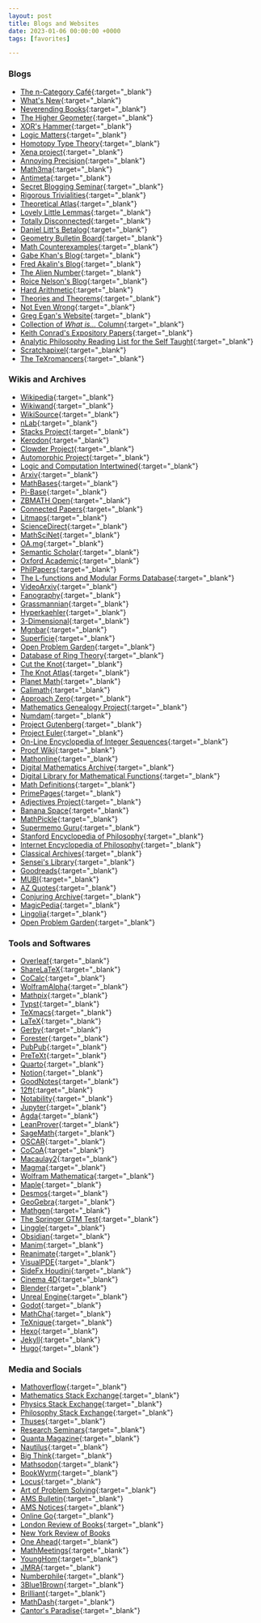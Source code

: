 ```yaml
---
layout: post
title: Blogs and Websites
date: 2023-01-06 00:00:00 +0000
tags: [favorites]

---
```


### Blogs
- [The n-Category Café](https://golem.ph.utexas.edu/category/){:target="_blank"}
- [What's New](https://terrytao.wordpress.com){:target="_blank"}
- [Neverending Books](http://www.neverendingbooks.org){:target="_blank"}
- [The Higher Geometer](https://thehighergeometer.wordpress.com/){:target="_blank"}
- [XOR's Hammer](https://xorshammer.com){:target="_blank"}
- [Logic Matters](https://www.logicmatters.net){:target="_blank"}
- [Homotopy Type Theory](https://homotopytypetheory.org/blog/){:target="_blank"}
- [Xena project](https://xenaproject.wordpress.com){:target="_blank"}
- [Annoying Precision](https://qchu.wordpress.com){:target="_blank"}
- [Math3ma](https://www.math3ma.com){:target="_blank"}
- [Antimeta](https://antimeta.wordpress.com){:target="_blank"}
- [Secret Blogging Seminar](https://sbseminar.wordpress.com){:target="_blank"}
- [Rigorous Trivialities](https://rigtriv.wordpress.com){:target="_blank"}
- [Theoretical Atlas](https://theoreticalatlas.wordpress.com){:target="_blank"}
- [Lovely Little Lemmas](https://lovelylittlelemmas.rjprojects.net){:target="_blank"}
- [Totally Disconnected](https://totallydisconnected.wordpress.com){:target="_blank"}
- [Daniel Litt's Betalog](https://www.daniellitt.com/blog){:target="_blank"}
- [Geometry Bulletin Board](https://burttotaro.wordpress.com/){:target="_blank"}
- [Math Counterexamples](http://www.mathcounterexamples.net){:target="_blank"}
- [Gabe Khan's Blog](https://differentialgeometri.wordpress.com){:target="_blank"}
- [Fred Akalin's Blog](https://www.akalin.com){:target="_blank"}
- [The Alien Number](https://aliennumbers.wordpress.com){:target="_blank"}
- [Roice Nelson's Blog](http://www.roice3.org/){:target="_blank"}
- [Hard Arithmetic](https://ayoucis.wordpress.com/){:target="_blank"}
- [Theories and Theorems](https://ahilado.wordpress.com/){:target="_blank"}
- [Not Even Wrong](https://www.math.columbia.edu/~woit/wordpress/){:target="_blank"}
- [Greg Egan's Website](https://www.gregegan.net/){:target="_blank"}
- [Collection of _What is..._ Column](https://www.ams.org/cgi-bin/notices/amsnotices.pl?article_id=whatis&article_type=gallery&gallery_type=whatis){:target="_blank"}
- [Keith Conrad's Expository Papers](https://kconrad.math.uconn.edu/blurbs/){:target="_blank"}
- [Analytic Philosophy Reading List for the Self Taught](https://medium.com/@stormentas2/analytic-philosophy-reading-list-for-the-self-taught-3bb5e44a6b7f){:target="_blank"}
- [Scratchapixel](https://www.scratchapixel.com){:target="_blank"}
- [The TeXromancers](https://aareyanmanzoor.github.io/Texromancers.html){:target="_blank"}

### Wikis and Archives
- [Wikipedia](https://en.wikipedia.org/wiki/Main_Page){:target="_blank"}
- [Wikiwand](https://www.wikiwand.com){:target="_blank"}
- [WikiSource](https://en.wikisource.org/wiki/Main_Page){:target="_blank"}
- [nLab](https://ncatlab.org/nlab/show/HomePage){:target="_blank"}
- [Stacks Project](https://stacks.math.columbia.edu){:target="_blank"}
- [Kerodon](https://kerodon.net){:target="_blank"}
- [Clowder Project](https://clowderproject.com/index.html){:target="_blank"}
- [Automorphic Project](https://automorphic.jh.edu/){:target="_blank"}
- [Logic and Computation Intertwined](https://cs.uwaterloo.ca/~plragde/flaneries/LACI/index.html){:target="_blank"}
- [Arxiv](https://arxiv.org){:target="_blank"}
- [MathBases](https://mathbases.org/){:target="_blank"}
- [Pi-Base](https://topology.pi-base.org/){:target="_blank"}
- [ZBMATH Open](https://zbmath.org){:target="_blank"}
- [Connected Papers](https://www.connectedpapers.com){:target="_blank"}
- [Litmaps](https://app.litmaps.co){:target="_blank"}
- [ScienceDirect](https://www.sciencedirect.com){:target="_blank"}
- [MathSciNet](https://mathscinet.ams.org/mathscinet/){:target="_blank"}
- [OA.mg](https://oa.mg){:target="_blank"}
- [Semantic Scholar](https://www.semanticscholar.org){:target="_blank"}
- [Oxford Academic](https://academic.oup.com/){:target="_blank"}
- [PhilPapers](https://philpapers.org){:target="_blank"}
- [The L-functions and Modular Forms Database](https://www.lmfdb.org){:target="_blank"}
- [VideoArxiv](http://videoarxiv.org/){:target="_blank"}
- [Fanography](https://www.fanography.info/){:target="_blank"}
- [Grassmannian](https://www.grassmannian.info/){:target="_blank"}
- [Hyperkaehler](https://www.hyperkaehler.info/){:target="_blank"}
- [3-Dimensional](https://3-dimensional.space/){:target="_blank"}
- [Mgnbar](https://mgnbar.info/){:target="_blank"}
- [Superficie](https://superficie.info/){:target="_blank"}
- [Open Problem Garden](http://www.openproblemgarden.org/){:target="_blank"}
- [Database of Ring Theory](https://ringtheory.herokuapp.com){:target="_blank"}
- [Cut the Knot](https://www.cut-the-knot.org/){:target="_blank"}
- [The Knot Atlas](https://katlas.org/wiki/Main_Page){:target="_blank"}
- [Planet Math](https://planetmath.org){:target="_blank"}
- [Calimath](https://calimath.org/){:target="_blank"}
- [Approach Zero](https://approach0.xyz/search/){:target="_blank"}
- [Mathematics Genealogy Project](https://www.mathgenealogy.org/index.php){:target="_blank"}
- [Numdam](http://www.numdam.org/?lang=en){:target="_blank"}
- [Project Gutenberg](https://www.gutenberg.org){:target="_blank"}
- [Project Euler](https://projecteuler.net){:target="_blank"}
- [On-Line Encyclopedia of Integer Sequences](https://oeis.org){:target="_blank"}
- [Proof Wiki](https://proofwiki.org/wiki/Main_Page){:target="_blank"}
- [Mathonline](http://mathonline.wikidot.com){:target="_blank"}
- [Digital Mathematics Archive](http://sunsite.ubc.ca/DigitalMathArchive/){:target="_blank"}
- [Digital Library for Mathematical Functions](https://dlmf.nist.gov/){:target="_blank"}
- [Math Definitions](https://jessetvogel.nl/math-definitions/){:target="_blank"}
- [PrimePages](https://t5k.org/){:target="_blank"}
- [Adjectives Project](https://adjectivesproject.org/){:target="_blank"}
- [Banana Space](https://www.bananaspace.org/){:target="_blank"}
- [MathPickle](https://mathpickle.com){:target="_blank"}
- [Supermemo Guru](https://supermemo.guru/wiki/SuperMemo_Guru){:target="_blank"}
- [Stanford Encyclopedia of Philosophy](https://plato.stanford.edu/index.html){:target="_blank"}
- [Internet Encyclopedia of Philosophy](https://iep.utm.edu){:target="_blank"}
- [Classical Archives](https://www.classicalarchives.com/newca/#!/){:target="_blank"}
- [Sensei's Library](https://senseis.xmp.net){:target="_blank"}
- [Goodreads](https://www.goodreads.com){:target="_blank"}
- [MUBI](https://mubi.com/en/ca){:target="_blank"}
- [AZ Quotes](https://www.azquotes.com){:target="_blank"}
- [Conjuring Archive](https://www.conjuringarchive.com){:target="_blank"}
- [MagicPedia](https://geniimagazine.com/wiki/index.php){:target="_blank"}
- [Lingolia](https://www.lingolia.com/en/){:target="_blank"}
- [Open Problem Garden](http://www.openproblemgarden.org/){:target="_blank"}

### Tools and Softwares
- [Overleaf](https://www.overleaf.com){:target="_blank"}
- [ShareLaTeX](https://www.sharelatex.com){:target="_blank"}
- [CoCalc](https://cocalc.com){:target="_blank"}
- [WolframAlpha](https://www.wolframalpha.com){:target="_blank"}
- [Mathpix](https://mathpix.com){:target="_blank"}
- [Typst](https://typst.app/){:target="_blank"}
- [TeXmacs](http://texmacs.org/tmweb/home/welcome.en.html){:target="_blank"}
- [LaTeX](https://www.latex-project.org){:target="_blank"}
- [Gerby](https://gerby-project.github.io){:target="_blank"}
- [Forester](https://www.forester-notes.org/index/index.xml){:target="_blank"}
- [PubPub](https://www.pubpub.org/){:target="_blank"}
- [PreTeXt](https://pretextbook.org/){:target="_blank"}
- [Quarto](https://quarto.org/){:target="_blank"}
- [Notion](https://www.notion.so/){:target="_blank"}
- [GoodNotes](https://www.goodnotes.com){:target="_blank"}
- [12ft](https://12ft.io/){:target="_blank"}
- [Notability](https://notability.com/){:target="_blank"}
- [Jupyter](https://jupyter.org){:target="_blank"}
- [Agda](https://wiki.portal.chalmers.se/agda/Main/HomePage){:target="_blank"}
- [LeanProver](https://leanprover-community.github.io/){:target="_blank"}
- [SageMath](https://www.sagemath.org/){:target="_blank"}
- [OSCAR](https://www.oscar-system.org/){:target="_blank"}
- [CoCoA](https://cocoa.dima.unige.it/cocoa/){:target="_blank"}
- [Macaulay2](https://www.macaulay2.com/){:target="_blank"}
- [Magma](http://magma.maths.usyd.edu.au/magma/){:target="_blank"}
- [Wolfram Mathematica](https://www.wolfram.com/mathematica/){:target="_blank"}
- [Maple](https://www.maplesoft.com/products/Maple/){:target="_blank"}
- [Desmos](https://www.desmos.com){:target="_blank"}
- [GeoGebra](https://www.geogebra.org){:target="_blank"}
- [Mathgen](https://thatsmathematics.com/mathgen/){:target="_blank"}
- [The Springer GTM Test](https://math.jhu.edu/~savitt/GTM.html){:target="_blank"}
- [Linggle](https://linggle.com){:target="_blank"}
- [Obsidian](https://obsidian.md){:target="_blank"}
- [Manim](https://www.manim.community){:target="_blank"}
- [Reanimate](https://reanimate.github.io){:target="_blank"}
- [VisualPDE](https://visualpde.com/){:target="_blank"}
- [SideFx Houdini](https://www.sidefx.com/products/houdini/){:target="_blank"}
- [Cinema 4D](https://www.maxon.net/en/cinema-4d){:target="_blank"}
- [Blender](https://www.blender.org){:target="_blank"}
- [Unreal Engine](https://www.unrealengine.com/en-US){:target="_blank"}
- [Godot](https://godotengine.org){:target="_blank"}
- [MathCha](https://www.mathcha.io){:target="_blank"}
- [TeXnique](https://texnique.xyz){:target="_blank"}
- [Hexo](https://hexo.io/index.html){:target="_blank"}
- [Jekyll](https://jekyllrb.com/){:target="_blank"}
- [Hugo](https://gohugo.io/){:target="_blank"}

### Media and Socials
- [Mathoverflow](https://mathoverflow.net){:target="_blank"}
- [Mathematics Stack Exchange](https://math.stackexchange.com){:target="_blank"}
- [Physics Stack Exchange](https://physics.stackexchange.com/){:target="_blank"}
- [Philosophy Stack Exchange](https://philosophy.stackexchange.com/){:target="_blank"}
- [Thuses](https://thuses.com/){:target="_blank"}
- [Research Seminars](https://researchseminars.org){:target="_blank"}
- [Quanta Magazine](https://www.quantamagazine.org){:target="_blank"}
- [Nautilus](https://nautil.us/){:target="_blank"}
- [Big Think](https://bigthink.com/){:target="_blank"}
- [Mathsodon](https://mathstodon.xyz/about){:target="_blank"}
- [BookWyrm](https://bookwyrm.social){:target="_blank"}
- [Locus](https://locusmag.com/){:target="_blank"}
- [Art of Problem Solving](https://artofproblemsolving.com/){:target="_blank"}
- [AMS Bulletin](https://www.ams.org/publications/journals/journalsframework/aboutbull){:target="_blank"}
- [AMS Notices](https://www.ams.org/notices){:target="_blank"}
- [Online Go](https://online-go.com){:target="_blank"}
- [London Review of Books](https://www.lrb.co.uk){:target="_blank"}
- [New York Review of Books](https://www.nybooks.com/)
- [One Ahead](https://www.oneahead.com){:target="_blank"}
- [MathMeetings](https://mathmeetings.net){:target="_blank"}
- [YoungHom](https://younghomseminar.github.io){:target="_blank"}
- [JMRA](https://sites.google.com/view/jmra/home){:target="_blank"}
- [Numberphile](https://www.numberphile.com){:target="_blank"}
- [3Blue1Brown](https://www.3blue1brown.com){:target="_blank"}
- [Brilliant](https://brilliant.org){:target="_blank"}
- [MathDash](https://mathdash.live/){:target="_blank"}
- [Cantor's Paradise](https://www.cantorsparadise.com/){:target="_blank"}